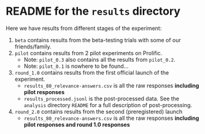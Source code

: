 # README for the `results` directory

Here we have results from different stages of the experiment:

1. `beta` contains results from the beta-testing trials with some of our friends/family.
2. `pilot` contains results from 2 pilot experiments on Prolific.
    - Note: `pilot_0.3` also contains all the results from `pilot_0.2`.
    - Note: `pilot_0.1` is nowhere to be found...
3. `round_1.0` contains results from the first official launch of the experiment. 
    - `results_80_relevance-answers.csv` is all the raw responses **including pilot responses**
    - `results_processed.jsonl` is the post-processed data. 
      See the `analysis` directory `README` for a full description of post-processing.
4. `round_2.0` contains results from the second (preregistered) launch
    - `results_80_relevance-answers.csv` is all the raw responses **including pilot responses and round 1.0 responses**
